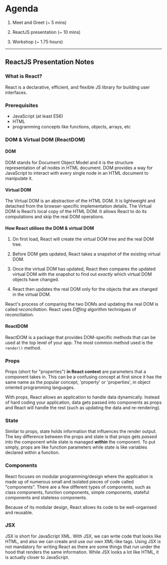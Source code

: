 # Agenda

1. Meet and Greet (~ 5 mins)

2. ReactJS presentation (~ 10 mins)

3. Workshop (~ 1.75 hours)

---

## ReactJS Presentation Notes

### What is React?

React is a declarative, efficient, and flexible JS library for building user interfaces.

### Prerequisites

- JavaScript (at least ES6)
- HTML
- programming concepts like functions, objects, arrays, etc

### DOM & Virtual DOM (ReactDOM)

#### DOM

DOM stands for Document Object Model and it is the structure representation of all nodes in HTML document. DOM provides a way for JavaScript to interact with every single node in an HTML document to manipulate it.

#### Virtual DOM

The Virtual DOM is an abstraction of the HTML DOM. It is lightweight and detached from the browser-specific implementation details. The Virtual DOM is React’s local copy of the HTML DOM. It allows React to do its computations and skip the real DOM operations.

#### How React utilises the DOM & virtual DOM

1. On first load, React will create the virtual DOM tree and the real DOM tree.

2. Before DOM gets updated, React takes a snapshot of the existing virtual DOM.

3. Once the virtual DOM has updated, React then compares the updated virtual DOM with the snapshot to find out _exactly_ which virtual DOM objects have changed.

4. React then updates the real DOM only for the objects that are changed in the virtual DOM.

React's process of comparing the two DOMs and updating the real DOM is called _reconciliation_. React uses _Diffing_ algorithm techniques of reconciliation.

#### ReactDOM

ReactDOM is a package that provides DOM-specific methods that can be used at the top level of your app. The most common method used is the `render()` method.

### Props

Props (short for "properties") **in React context** are parameters that a component takes in. This can be a confusing concept at first since it has the same name as the popular concept, 'property' or 'properties', in object oriented programming languages.

With props, React allows an application to handle data dynamically. Instead of hard coding your application, data gets passed into components as props and React will handle the rest (such as updating the data and re-rendering).

### State

Similar to props, state holds information that influences the render output. The key difference between the props and state is that props gets _passed_ into the component while state is managed **_within_** the component. To put simply, props are like function parameters while state is like variables declared within a function.

### Components

React focuses on modular programming/design where the application is made up of numerous small and isolated pieces of code called "components". There are a few different types of components, such as class components, function components, simple components, stateful components and stateless components.

Because of its modular design, React allows its code to be well-organised and reusable.

### JSX

JSX is short for JavaScript XML. With JSX, we can write code that looks like HTML, and also we can create and use our own XML-like tags. Using JSX is not mandatory for writing React as there are some things that run under the hood that renders the same information. While JSX looks a lot like HTML, it is actually closer to JavaScript.
